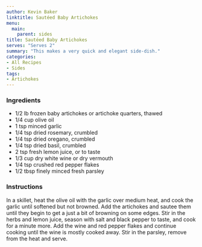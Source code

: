 ```yaml
---
author: Kevin Baker
linktitle: Sautéed Baby Artichokes
menu:
  main:
    parent: sides
title: Sautéed Baby Artichokes
serves: "Serves 2"
summary: "This makes a very quick and elegant side-dish."
categories:
- All Recipes
- Sides
tags:
- Artichokes
---
```

### Ingredients

<div class="ingredient-list">

* 1/2 lb frozen baby artichokes or artichoke quarters, thawed  
* 1/4 cup olive oil   
* 1 tsp minced garlic  
* 1/4 tsp dried rosemary, crumbled  
* 1/4 tsp dried oregano, crumbled  
* 1/4 tsp dried basil, crumbled  
* 2 tsp fresh lemon juice, or to taste  
* 1/3 cup dry white wine or dry vermouth  
* 1/4 tsp crushed red pepper flakes  
* 1/2 tbsp finely minced fresh parsley   

</div>

### Instructions
In a skillet, heat the olive oil with the garlic over medium heat, and cook the garlic until softened but not browned. Add the artichokes and sautee them until they begin to get a just a bit of browning on some edges. Stir in the herbs and lemon juice, season with salt and black pepper to taste, and cook for a minute more. Add the wine and red pepper flakes and continue cooking until the wine is mostly cooked away. Stir in the parsley, remove from the heat and serve.
